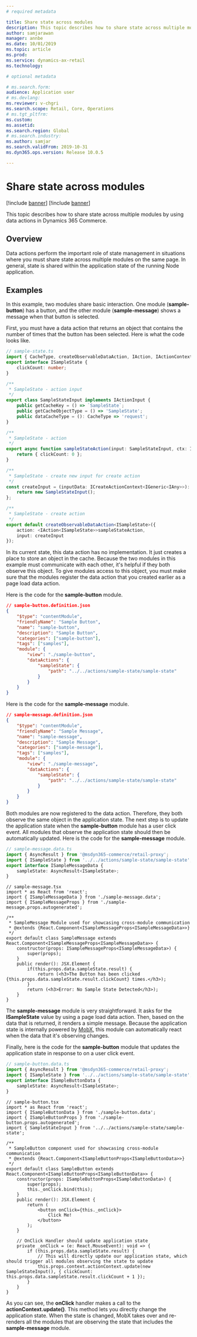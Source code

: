 ```yaml
---
# required metadata

title: Share state across modules
description: This topic describes how to share state across multiple modules by using data actions in Dynamics 365 Commerce.
author: samjarawan
manager: annbe
ms.date: 10/01/2019
ms.topic: article
ms.prod: 
ms.service: dynamics-ax-retail
ms.technology: 

# optional metadata

# ms.search.form: 
audience: Application user
# ms.devlang: 
ms.reviewer: v-chgri
ms.search.scope: Retail, Core, Operations
# ms.tgt_pltfrm: 
ms.custom: 
ms.assetid: 
ms.search.region: Global
# ms.search.industry: 
ms.author: samjar
ms.search.validFrom: 2019-10-31
ms.dyn365.ops.version: Release 10.0.5

---
```

# Share state across modules

[!include [banner](../../includes/preview-banner.md)]
[!include [banner](../../includes/banner.md)]

This topic describes how to share state across multiple modules by using data actions in Dynamics 365 Commerce.

## Overview

Data actions perform the important role of state management in situations where you must share state across multiple modules on the same page. In general, state is shared within the application state of the running Node application.

## Examples

In this example, two modules share basic interaction. One module (**sample-button**) has a button, and the other module (**sample-message**) shows a message when that button is selected.

First, you must have a data action that returns an object that contains the number of times that the button has been selected. Here is what the code looks like.

```typescript
// sample-state.ts
import { CacheType, createObservableDataAction, IAction, IActionContext, IActionInput, IAny, ICreateActionContext, IGeneric } from '@msdyn365-commerce/core';
export interface ISampleState {
    clickCount: number;
}

/**
 * SampleState - action input
 */
export class SampleStateInput implements IActionInput {
    public getCacheKey = () => `SampleState`;
    public getCacheObjectType = () => 'SampleState';
    public dataCacheType = (): CacheType => 'request';
}

/**
 * SampleState - action
 */
export async function sampleStateAction(input: SampleStateInput, ctx: IActionContext): Promise<ISampleState> {
    return { clickCount: 0 };
}

/**
 * SampleState - create new input for create action
 */
const createInput = (inputData: ICreateActionContext<IGeneric<IAny>>): IActionInput => {
    return new SampleStateInput();
};

/**
 * SampleState - create action
 */
export default createObservableDataAction<ISampleState>({
    action: <IAction<ISampleState>>sampleStateAction,
    input: createInput
});
```

In its current state, this data action has no implementation. It just creates a place to store an object in the cache. Because the two modules in this example must communicate with each other, it's helpful if they both observe this object. To give modules access to this object, you must make sure that the modules register the data action that you created earlier as a page load data action.

Here is the code for the **sample-button** module.

```json
// sample-button.definition.json
{
    "$type": "contentModule",
    "friendlyName": "Sample Button",
    "name": "sample-button",
    "description": "Sample Button",
    "categories": ["sample-button"],
    "tags": ["samples"],
    "module": {
        "view": "./sample-button",
        "dataActions": {
            "sampleState": {
                "path": "../../actions/sample-state/sample-state"
            }
        }
    }
}
```

Here is the code for the **sample-message** module.

```json
// sample-message.definition.json
{
    "$type": "contentModule",
    "friendlyName": "Sample Message",
    "name": "sample-message",
    "description": "Sample Message",
    "categories": ["sample-message"],
    "tags": ["samples"],
    "module": {
        "view": "./sample-message",
        "dataActions": {
            "sampleState": {
                "path": "../../actions/sample-state/sample-state"
            }
        }
    }
}
```

Both modules are now registered to the data action. Therefore, they both observe the same object in the application state. The next step is to update the application state when the **sample-button** module has a user click event. All modules that observe the application state should then be automatically updated. Here is the code for the **sample-message** module.

```typescript
// sample-message.data.ts
import { AsyncResult } from '@msdyn365-commerce/retail-proxy';
import { ISampleState } from '../../actions/sample-state/sample-state';
export interface ISampleMessageData {
    sampleState: AsyncResult<ISampleState>;
}
```

```tsx
// sample-message.tsx
import * as React from 'react';
import { ISampleMessageData } from './sample-message.data';
import { ISampleMessageProps } from './sample-message.props.autogenerated';

/**
 * SampleMessage Module used for showcasing cross-module communication
 * @extends {React.Component<ISampleMessageProps<ISampleMessageData>>}
 */
export default class SampleMessage extends React.Component<ISampleMessageProps<ISampleMessageData>> {
    constructor(props: ISampleMessageProps<ISampleMessageData>) {
        super(props);
    }
    public render(): JSX.Element {
        if(this.props.data.sampleState.result) {
            return (<h3>The Button has been clicked {this.props.data.sampleState.result.clickCount} times.</h3>);
        }
        return (<h3>Error: No Sample State Detected</h3>);
    }
}
```

The **sample-message** module is very straightforward. It asks for the **ISampleState** value by using a page load data action. Then, based on the data that is returned, it renders a simple message. Because the application state is internally powered by [MobX](https://mobx.js.org/), this module can automatically react when the data that it's observing changes. 

Finally, here is the code for the **sample-button** module that updates the application state in response to on a user click event.

```typescript
// sample-button.data.ts
import { AsyncResult } from '@msdyn365-commerce/retail-proxy';
import { ISampleState } from '../../actions/sample-state/sample-state';
export interface ISampleButtonData {
    sampleState: AsyncResult<ISampleState>;
}
```

```tsx
// sample-button.tsx
import * as React from 'react';
import { ISampleButtonData } from './sample-button.data';
import { ISampleButtonProps } from './sample-button.props.autogenerated';
import { SampleStateInput } from '../../actions/sample-state/sample-state';

/**
 * SampleButton component used for showcasing cross-module communication
 * @extends {React.Component<ISampleButtonProps<ISampleButtonData>>}
 */
export default class SampleButton extends React.Component<ISampleButtonProps<ISampleButtonData>> {
    constructor(props: ISampleButtonProps<ISampleButtonData>) {
        super(props);
        this._onClick.bind(this);
    }
    public render(): JSX.Element {
        return (
            <button onClick={this._onClick}>
                Click Me!
            </button>
        );
    }

    // OnClick Handler should update application state
    private _onClick = (e: React.MouseEvent): void => {
        if (this.props.data.sampleState.result) {
            // This will directly update our application state, which should trigger all modules observing the state to update
            this.props.context.actionContext.update(new SampleStateInput(), { clickCount: this.props.data.sampleState.result.clickCount + 1 });
        }
    }
}
```

As you can see, the **onClick** handler makes a call to the **actionContext.update()**. This method lets you directly change the application state. When the state is changed, MobX takes over and re-renders all the modules that are observing the state that includes the **sample-message** module.
